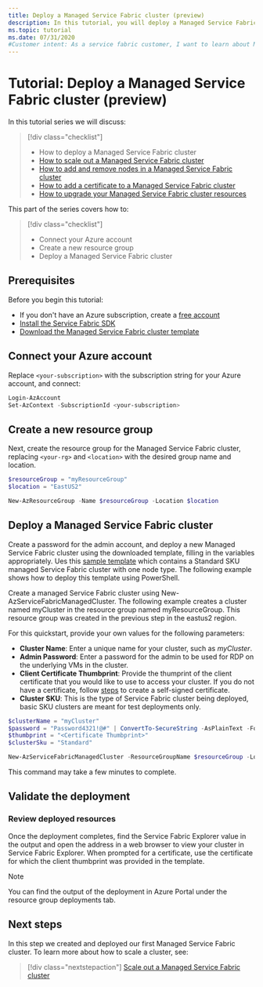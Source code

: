 ```yaml
---
title: Deploy a Managed Service Fabric cluster (preview)
description: In this tutorial, you will deploy a Managed Service Fabric test cluster.
ms.topic: tutorial
ms.date: 07/31/2020
#Customer intent: As a service fabric customer, I want to learn about Managed SFRP so that I can deploy clusters without needing to manipulate numerous resources.
---
```


# Tutorial: Deploy a Managed Service Fabric cluster (preview)

In this tutorial series we will discuss:

> [!div class="checklist"]
> * How to deploy a Managed Service Fabric cluster 
> * [How to scale out a Managed Service Fabric cluster](tutorial-managed-cluster-scale.md)
> * [How to add and remove nodes in a Managed Service Fabric cluster](tutorial-managed-cluster-add-remove-node-type.md)
> * [How to add a certificate to a Managed Service Fabric cluster](tutorial-managed-cluster-certificate.md)
> * [How to upgrade your Managed Service Fabric cluster resources](tutorial-managed-cluster-upgrade.md)

This part of the series covers how to:

> [!div class="checklist"]
> * Connect your Azure account
> * Create a new resource group
> * Deploy a Managed Service Fabric cluster

## Prerequisites

Before you begin this tutorial:
* If you don't have an Azure subscription, create a [free account](https://azure.microsoft.com/free/?WT.mc_id=A261C142F)
* [Install the Service Fabric SDK](service-fabric-get-started.md)
* [Download the Managed Service Fabric cluster template](PLACEHOLDER.json)

## Connect your Azure account

Replace `<your-subscription>` with the subscription string for your Azure account, and connect:

```powershell
Login-AzAccount
Set-AzContext -SubscriptionId <your-subscription>

```

## Create a new resource group

Next, create the resource group for the Managed Service Fabric cluster, replacing `<your-rg>` and `<location>` with the desired group name and location.

```powershell
$resourceGroup = "myResourceGroup"
$location = "EastUS2" 

New-AzResourceGroup -Name $resourceGroup -Location $location
```

## Deploy a Managed Service Fabric cluster

Create a password for the admin account, and deploy a new Managed Service Fabric cluster using the downloaded template, filling in the variables appropriately. Ues this [sample template](https://github.com/peterpogorski/azure-quickstart-templates/tree/managed-sfrp-sample-templates/101-managed-service-fabric-cluster-standard-1-nt) which contains a Standard SKU managed Service Fabric cluster with one node type. The following example shows how to deploy this template using PowerShell. 

Create a managed Service Fabric cluster using New-AzServiceFabricManagedCluster. The following example creates a cluster named myCluster in the resource group named myResourceGroup. This resource group was created in the previous step in the eastus2 region. 

For this quickstart, provide your own values for the following  parameters: 
* **Cluster Name**: Enter a unique name for your cluster, such as *myCluster*.
* **Admin Password**: Enter a password for the admin to be used for RDP on the underlying VMs in the cluster.
* **Client Certificate Thumbprint**: Provide the thumprint of the client certificate that you would like to use to access your cluster. If you do not have a certificate, follow [steps]() to create a self-signed certificate. 
* **Cluster SKU**: This is the type of Service Fabric cluster being deployed, basic SKU clusters are meant for test deployments only. 

```powershell
$clusterName = "myCluster" 
$password = "Password4321!@#" | ConvertTo-SecureString -AsPlainText -Force
$thumbprint = "<Certificate Thumbprint>"
$clusterSku = "Standard"

New-AzServiceFabricManagedCluster -ResourceGroupName $resourceGroup -Location $location -ClusterName $clusterName -ClientCertThumbprint $thumbprint -ClientCertIsAdmin -AdminPassword $password -Sku $clusterSKU -Verbose
```

This command may take a few minutes to complete.

## Validate the deployment 

### Review deployed resources 

Once the deployment completes, find the Service Fabric Explorer value in the output and open the address in a web browser to view your cluster in Service Fabric Explorer. When prompted for a certificate, use the certificate for which the client thumbprint was provided in the template. 

> [!NOTE]
> You can find the output of the deployment in Azure Portal under the resource group deployments tab.

## Next steps

In this step we created and deployed our first Managed Service Fabric cluster. To learn more about how to scale a cluster, see:

> [!div class="nextstepaction"]
> [Scale out a Managed Service Fabric cluster](./tutorial-managed-cluster-scale.md)
